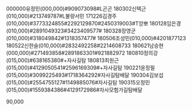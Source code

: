 000000유정민(000,000)#909073098#L곤곤
180302신택근(010,000)#213749787#L불량서민
171226김경주(010,000)#3773324855#2292129870#2450319003#T앙뽀
180128임은경(010,000)#2891049323#3423409577#
180328장영군(010,000)#318049842#1318357477#
180506조성민(010,000)#4201877123
180522신한슬(010,000)#2832492258#2214608733 
180621남승현(000,000)#271493858#2891863301#921882972
180810정의강(015,000)#638165380#+자사길탐
180813최원근(015,000)#4129050541#2596169309#+자사길탐
190221윤정필(015,000)#3099225493#1718364292#자사길탐배달
190304김보섭(015,000)#2554755127#1149885076#자사길탐
190315오정민(015,000)#1559384386#4129172986#자사모험가길탐배달

90,000
